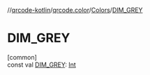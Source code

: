 //[qrcode-kotlin](../../../index.md)/[qrcode.color](../index.md)/[Colors](index.md)/[DIM_GREY](-d-i-m_-g-r-e-y.md)

# DIM_GREY

[common]\
const val [DIM_GREY](-d-i-m_-g-r-e-y.md): [Int](https://kotlinlang.org/api/latest/jvm/stdlib/kotlin/-int/index.html)
